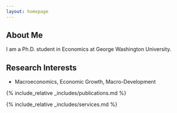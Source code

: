 ```yaml
---
layout: homepage
---
```


## About Me

I am a Ph.D. student in Economics at George Washington University. 

## Research Interests

- Macroeconomics, Economic Growth, Macro-Development

{% include_relative _includes/publications.md %}

{% include_relative _includes/services.md %}
